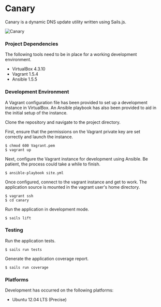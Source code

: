 # Canary

Canary is a dynamic DNS update utility written using Sails.js.

![Canary](http://f870d4d1e656b386e423-644dd79aec9558152263f90d87ffdef9.r61.cf1.rackcdn.com/canary-sm.png "Canary")

### Project Dependencies

The following tools need to be in place for a working development environment.

* VirtualBox 4.3.10
* Vagrant 1.5.4
* Ansible 1.5.5


### Development Environment

A Vagrant configuration file has been provided to set up a development instance in VirtualBox. An Ansible playbook has also been provided to aid in the initial setup of the instance.

Clone the repository and navigate to the project directory.

First, ensure that the permissions on the Vagrant private key are set correctly and launch the instance.

    $ chmod 600 Vagrant.pem
    $ vagrant up

Next, configure the Vagrant instance for development using Ansible. Be patient, the process could take a while to finish.

    $ ansible-playbook site.yml

Once configured, connect to the vagrant instance and get to work. The application source is mounted in the vagrant user's home directory.

    $ vagrant ssh
    $ cd canary

Run the application in development mode.

    $ sails lift


### Testing

Run the application tests.

    $ sails run tests

Generate the application coverage report.

    $ sails run coverage


### Platforms

Development has occurred on the following platforms:

* Ubuntu 12.04 LTS (Precise)
